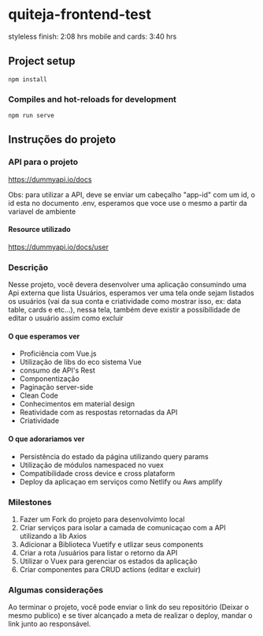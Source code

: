 # quiteja-frontend-test

styleless finish: 2:08 hrs
mobile and cards: 3:40 hrs

## Project setup
```
npm install
```

### Compiles and hot-reloads for development
```
npm run serve
```

## Instruções do projeto

### API para o projeto

https://dummyapi.io/docs

Obs: para utilizar a API, deve se enviar um cabeçalho "app-id" com um id, o id esta no documento .env, esperamos que voce use o mesmo a partir da variavel de ambiente

#### Resource utilizado

https://dummyapi.io/docs/user

### Descrição

Nesse projeto, você devera desenvolver uma aplicação consumindo uma Api externa que lista Usuários, esperamos ver uma tela onde sejam listados os usuários (vai da sua conta e criatividade como mostrar isso, ex: data table, cards e etc...), nessa tela, também deve existir a possibilidade de editar o usuário assim como excluir

#### O que esperamos ver

- Proficiência com Vue.js
- Utilização de libs do eco sistema Vue
- consumo de API's Rest
- Componentização
- Paginação server-side
- Clean Code
- Conhecimentos em material design
- Reatividade com as respostas retornadas da API
- Criatividade

#### O que adorariamos ver

- Persistência do estado da página utilizando query params
- Utilização de módulos namespaced no vuex
- Compatibilidade cross device e cross plataform
- Deploy da aplicaçao em serviços como Netlify ou Aws amplify

### Milestones
1. Fazer um Fork do projeto para desenvolvimto local
2. Criar serviços para isolar a camada de comunicaçao com a API utilizando a lib Axios
3. Adicionar a Biblioteca Vuetify e utlizar seus components
4. Criar a rota /usuários para listar o retorno da API
5. Utilizar o Vuex para gerenciar os estados da aplicação
5. Criar componentes para CRUD actions (editar e excluir)

### Algumas considerações

Ao terminar o projeto, você pode enviar o link do seu repositório (Deixar o mesmo publico) e se tiver alcançado a meta de realizar o deploy, mandar o link junto ao responsável.
